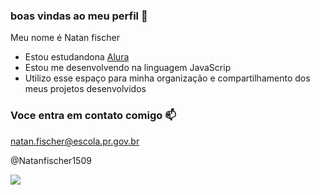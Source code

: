 ### boas vindas ao meu perfil 💙

Meu nome é Natan fischer

- Estou estudandona [Alura](https://.alura.com.br)
- Estou me desenvolvendo na linguagem JavaScrip
- Utilizo esse espaço para minha organização e compartilhamento dos meus projetos desenvolvidos

### Voce entra em contato comigo 📫

natan.fischer@escola.pr.gov.br

@Natanfischer1509

![](https://media.tenor.com/AV-u2RsMe7AAAAAC/the-simpsons-bart-simpson.gif)


